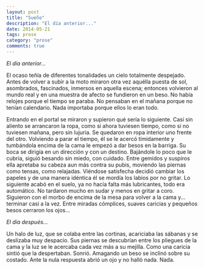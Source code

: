 ```yaml
---
layout: post
title: "Sueño"
description: "El día anterior..."
date: 2014-05-21
tags: prose
category: "prose"
comments: true
---
```


_El día anterior..._

El ocaso teñía de diferentes tonalidades un cielo totalmente despejado. Antes de volver a subir a la moto miraron otra vez aquélla puesta de sol, asombrados, fascinados, inmersos en aquella escena; entonces volvieron al mundo real y en una muestra de afecto se fundieron en un beso. No había relojes porque el tiempo se paraba. No pensaban en el mañana porque no tenían calendario. Nada importaba porque ellos lo eran todo.

Entrando en el portal se miraron y supieron qué sería lo siguiente. Casi sin aliento se arrancaron la ropa, como si ahora tuviesen tiempo, como si no tuviesen mañana, pero sin lujuria. Se quedaron en ropa interior uno frente del otro. Volviendo a parar el tiempo, él se le acercó tímidamente y tumbándola encima de la cama le empezó a dar besos en la barriga. Su boca se dirigía en un dirección y con un destino. Bajándole lo poco que le cubría, siguió besando sin miedo, con cuidado. Entre gemidos y suspiros ella apretaba su cabeza aun más contra su pubis, moviendo las piernas como tensas, como relajadas. Viéndose satisfecha decidió cambiar los papeles y de una manera idéntica él se mordía los labios por no gritar. Lo siguiente acabó en el suelo, ya no hacía falta más lubricantes, todo era automático. No tardaron mucho en sudar y menos en gritar a coro. Siguieron con el morbo de encima de la mesa para volver a la cama y... terminar casi a la vez. Entre miradas cómplices, suaves caricias y pequeños besos cerraron los ojos...

_El día después..._

Un halo de luz, que se colaba entre las cortinas, acariciaba las sábanas y se deslizaba muy despacio. Sus piernas se descubrían entre los pliegues de la cama y la luz se le acercaba cada vez más a su mejilla. Como una caricia sintió que la despertaban. Sonrió. Amagando un beso se inclinó sobre su costado. Ante la nula respuesta abrió un ojo y no halló nada. Nada.
